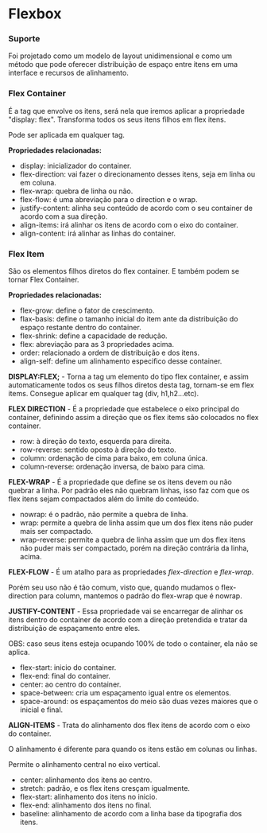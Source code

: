 # Flexbox

### Suporte

Foi projetado como um modelo de layout unidimensional e como um método que pode oferecer distribuição de espaço entre itens em uma interface e recursos de alinhamento.

### Flex Container

É a tag que envolve os itens, será nela que iremos aplicar a propriedade "display: flex". Transforma todos os seus itens filhos em flex itens. 

Pode ser aplicada em qualquer tag.

**Propriedades relacionadas:**

- display: inicializador do container.
- flex-direction: vai fazer o direcionamento desses itens, seja em linha ou em coluna.
- flex-wrap: quebra de linha ou não.
- flex-flow: é uma abreviação para o direction e o wrap.
- justify-content: alinha seu conteúdo de acordo com o seu container de acordo com a sua direção.
- align-items: irá alinhar os itens de acordo com o eixo do container.
- align-content: irá alinhar as linhas do container.

### Flex Item

São os elementos filhos diretos do flex container. E também podem se tornar Flex Container.

**Propriedades relacionadas:**

- flex-grow: define o fator de crescimento.
- flax-basis: define o tamanho inicial do item ante da distribuição do espaço restante dentro do container.
- flex-shrink: define a capacidade de redução.
- flex: abreviação para as 3 propriedades acima.
- order: relacionado a ordem de distribuição e dos itens.
- align-self: define um alinhamento especifico desse container.

**DISPLAY:FLEX;** - Torna a tag um elemento do tipo flex container, e assim automaticamente todos os seus filhos diretos desta tag, tornam-se em flex items. Consegue aplicar em qualquer tag (div, h1,h2...etc).

**FLEX DIRECTION** - É a propriedade que estabelece o eixo principal do container, definindo assim a direção que os flex items são colocados no flex container.

- row: à direção do texto, esquerda para direita.
- row-reverse: sentido oposto à direção do texto.
- column: ordenação de cima para baixo, em coluna única.
- column-reverse: ordenação inversa, de baixo para cima.

**FLEX-WRAP** - É a propriedade que define se os itens devem ou não quebrar a linha. Por padrão eles não quebram linhas, isso faz com que os flex itens sejam compactados além do limite do conteúdo.

- nowrap: é o padrão, não permite a quebra de linha.
- wrap: permite a quebra de linha assim que um dos flex itens não puder mais ser compactado.
- wrap-reverse: permite a quebra de linha assim que um dos flex itens não puder mais ser compactado, porém na direção contrária da linha, acima.

**FLEX-FLOW** - É um atalho para as propriedades _flex-direction_ e _flex-wrap_.

Porém seu uso não é tão comum, visto que, quando mudamos o flex-direction para column, mantemos o padrão do flex-wrap que é nowrap.

**JUSTIFY-CONTENT** - Essa propriedade vai se encarregar de alinhar os itens dentro do container de acordo com a direção pretendida e tratar da distribuição de espaçamento entre eles.

OBS: caso seus itens esteja ocupando 100% de todo o container, ela não se aplica.

- flex-start: inicio do container.
- flex-end: final do container.
- center: ao centro do container.
- space-between: cria um espaçamento igual entre os elementos.
- space-around: os espaçamentos do meio são duas vezes maiores que o inicial e final.

**ALIGN-ITEMS** - Trata do alinhamento dos flex itens de acordo com o eixo do container. 

O alinhamento é diferente para quando os itens estão em colunas ou linhas.

Permite o alinhamento central no eixo vertical.

- center: alinhamento dos itens ao centro.
- stretch: padrão, e os flex itens cresçam igualmente.
- flex-start: alinhamento dos itens no inicio.
- flex-end: alinhamento dos itens no final.
- baseline: alinhamento de acordo com a linha base da tipografia dos itens.